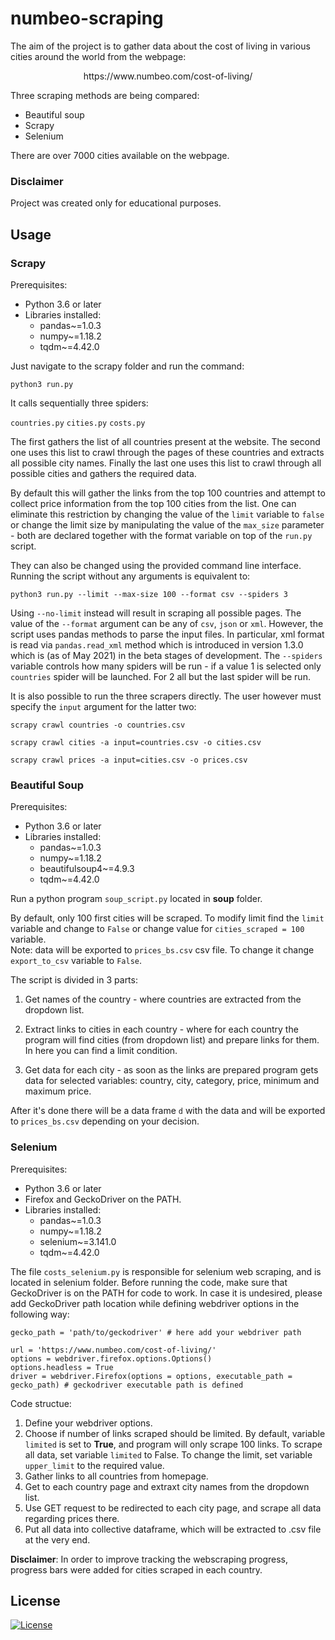 # numbeo-scraping

The aim of the project is to gather data about the cost of living in various cities around the world from the webpage:

<p align="center"> https://www.numbeo.com/cost-of-living/ </p>

Three scraping methods are being compared:

* Beautiful soup
* Scrapy
* Selenium

There are over 7000 cities available on the webpage.

### Disclaimer

Project was created only for educational purposes.

## Usage

### Scrapy

Prerequisites:

* Python 3.6 or later
* Libraries installed:  
    - pandas~=1.0.3
    - numpy~=1.18.2
    - tqdm~=4.42.0

Just navigate to the scrapy folder and run the command:

``python3 run.py``

It calls sequentially three spiders:

``countries.py``
``cities.py``
``costs.py``

The first gathers the list of all countries present at the website. The second one uses this list to crawl through the pages of these countries and extracts all possible city names. Finally the last one uses this list to crawl through all possible cities and gathers the required data.

By default this will gather the links from the top 100 countries and attempt to collect price information from the top 100 cities from the list. One can eliminate this restriction by changing the value of the ``limit`` variable to ``false`` or change the limit size by manipulating the value of the ``max_size`` parameter - both are declared together with the format variable on top of the ``run.py`` script.

They can also be changed using the provided command line interface. Running the script without any arguments is equivalent to:

``python3 run.py --limit --max-size 100 --format csv --spiders 3``

Using ``--no-limit`` instead will result in scraping all possible pages. The value of the ``--format`` argument can be any of ``csv``, ``json`` or ``xml``. However, the script uses pandas methods to parse the input files. In particular, xml format is read via ``pandas.read_xml`` method which is introduced in version 1.3.0 which is (as of May 2021) in the beta stages of development. The ``--spiders`` variable controls how many spiders will be run - if a value 1 is selected only ``countries`` spider will be launched. For 2 all but the last spider will be run.

It is also possible to run the three scrapers directly. The user however must specify the ``input`` argument for the latter two:

``scrapy crawl countries -o countries.csv``

``scrapy crawl cities -a input=countries.csv -o cities.csv``

``scrapy crawl prices -a input=cities.csv -o prices.csv``


### Beautiful Soup

Prerequisites:

* Python 3.6 or later
* Libraries installed:  
    - pandas~=1.0.3
    - numpy~=1.18.2
    - beautifulsoup4~=4.9.3
    - tqdm~=4.42.0

Run a python program  `soup_script.py` located in **soup** folder. 

By default, only 100 first cities will be scraped. 
To modify limit find the `limit` variable and change to `False` 
or change value for `cities_scraped = 100` variable.  
Note: data will be exported to `prices_bs.csv` csv file. To change it change `export_to_csv` variable to `False`. 

The script is divided in 3 parts: 

1. Get names of the country - where countries are extracted from the dropdown list.

2. Extract links to cities in each country - where for each country the program will find cities (from dropdown list) and prepare links for them. In here you can find a limit condition. 

3. Get data for each city - as soon as the links are prepared program gets data for selected variables: country, city, category, price, minimum  and maximum price. 

After it's done there will be a data frame `d` with the data and will be
exported to `prices_bs.csv` depending on your decision. 



### Selenium

Prerequisites:

* Python 3.6 or later
* Firefox and GeckoDriver on the PATH.
* Libraries installed:  
    - pandas~=1.0.3
    - numpy~=1.18.2
    - selenium~=3.141.0
    - tqdm~=4.42.0

The file `costs_selenium.py` is responsible for selenium web scraping, and is located in selenium folder.
Before running the code, make sure that GeckoDriver is on the PATH for code to work. In case it is undesired, please add GeckoDriver path location while defining webdriver options in the following way:

```
gecko_path = 'path/to/geckodriver' # here add your webdriver path

url = 'https://www.numbeo.com/cost-of-living/'
options = webdriver.firefox.options.Options()
options.headless = True
driver = webdriver.Firefox(options = options, executable_path = gecko_path) # geckodriver executable path is defined
```

Code structue:

1. Define your webdriver options.
2. Choose if number of links scraped should be limited. By default, variable `limited` is set to **True**, and program will only scrape 100 links. To scrape all data, set variable `limited` to False. To change the limit, set variable `upper_limit` to the required value.
3. Gather links to all countries from homepage.
4. Get to each country page and extraxt city names from the dropdown list.
5. Use GET request to be redirected to each city page, and scrape all data regarding prices there.
6. Put all data into collective dataframe, which will be extracted to .csv file at the very end.

**Disclaimer**: In order to improve tracking the webscraping progress, progress bars were added for cities scraped in each country.


## License

[![License](https://img.shields.io/badge/License-Apache%202.0-blue.svg)](https://opensource.org/licenses/Apache-2.0)
